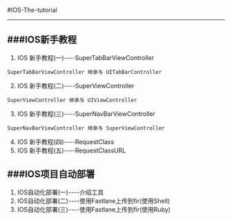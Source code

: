 #IOS-The-tutorial

---

###IOS新手教程
-

1. IOS 新手教程(一)----SuperTabBarViewController
```
SuperTabBarViewController 继承与 UITabBarController
```
2. IOS 新手教程(二)----SuperViewController
```
SuperViewController 继承与 UIViewController
```
3. IOS 新手教程(三)----SuperNavBarViewController
```
SuperNavBarViewController 继承与 SuperViewController
```
4. IOS 新手教程(四)----RequestClass
5. IOS 新手教程(五)----RequestClassURL

###IOS项目自动部署
-

1. IOS自动化部署(一)----介绍工具
2. IOS自动化部署(二)----使用Fastlane上传到fir(使用Shell)
3. IOS自动化部署(三)----使用Fastlane上传到fir(使用Ruby)